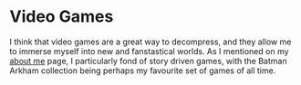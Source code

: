 # Video Games

I think that video games are a great way to decompress, and they allow me to immerse myself into new and fanstastical worlds. As I mentioned on my [about me](./about/about.md) page, I particularly fond of story driven games, with the Batman Arkham collection being perhaps my favourite set of games of all time.